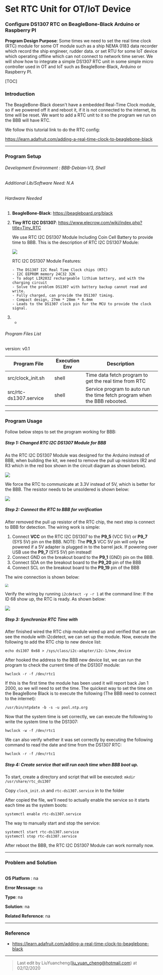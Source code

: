 # Set RTC Unit for OT/IoT Device

### Configure DS1307 RTC on BeagleBone-Black Arduino or Raspberry PI



**Program Design Purpose**: Some times we need to set the real time clock (RTC) module for some OT module such as a ship NEMA 0183 data recorder which record the ship engineer, rudder data. or set RTU for some IoT device which operating offline which can not connect to network time server. We will show how to integrate a simple DS1307 RTC unit in some simple micro controller used in OT and IoT  such as BeagleBone-Black, Arduino or Raspberry PI.

[TOC]

### Introduction

The BeagleBone-Black doesn't have a embedded Real-Time Clock module, so if we powered off it and reboot it, if it is not connected to the internet, its time will be reset. We want to add a RTC unit to it so the program we run on the BBB will have RTC. 

We follow this tutorial link to do the RTC config: 

https://learn.adafruit.com/adding-a-real-time-clock-to-beaglebone-black



------

### Program Setup

###### Development Environment : BBB-Debian-V3, Shell

###### Additional Lib/Software Need: N.A

###### Hardware Needed

1. **BeagleBone-Black**:  https://beagleboard.org/black

2. **Tiny RTC I2C DS1307**: https://www.elecrow.com/wiki/index.php?title=Tiny_RTC

   We use RTC I2C DS1307 Module Including Coin Cell Battery to provide time to BBB. This is the description of RTC I2C DS1307 Module:

   ![](doc/img/readme1.png)

   RTC I2C DS1307 Module Features: 

   ```
   - The DS1307 I2C Real Time Clock chips (RTC) 
   - I2C EEPROM memory 24C32 32K 
   - To adopt LIR2032 rechargeable lithium battery, and with the charging circuit 
   - Solve the problem DS1307 with battery backup cannot read and write.
   - Fully charged, can provide the DS1307 timing. 
   - Compact design, 27mm * 28mm * 8.4mm 
   - Leads to the DS1307 clock pin for the MCU to provide the clock signal.
   ```

3. -

###### Program Files List 

version: v0.1

| Program File           | Execution Env | Description                                                  |
| ---------------------- | ------------- | ------------------------------------------------------------ |
| src/clock_init.sh      | shell         | Time data fetch program to get the real time from RTC        |
| src/rtc-ds1307.service | shell         | Service program to auto run the time fetch program when the BBB rebooted. |



------

### Program Usage

Follow below steps to set the program working for BBB: 

##### Step 1: Changed RTC I2C DS1307 Module for BBB

As the RTC I2C DS1307 Module was designed for the Arduino instead of BBB, when building the kit, we need to remove the pull up resistors (R2 and R3 which in the red box shown in the circuit diagram as shown below). 

![](doc/img/readme2.png)



We force the RTC to communicate at 3.3V instead of 5V, which is better for the BBB. The resistor needs to be unsoldered is shown below: 

![](doc/img/readme3.png)



##### Step 2: Connect the RTC to BBB for verification

After removed the pull up resistor of the RTC chip, the next step is connect to BBB for detection. The wiring work is simple: 

1. Connect **VCC** on the RTC I2C DS1307 to the **P9_5** (VCC 5V) or **P9_7** (SYS 5V) pin on the BBB. NOTE: The **P9_5** VCC 5V pin will only be powered if a 5V adapter is plugged in to the barrel jack. If powering over USB use the **P9_7** (SYS 5V) pin instead! 
2. Connect GND on the breakout board to the **P9_1** (GND) pin on the BBB. 
3. Connect SDA on the breakout board to the **P9_20** pin of the BBB 
4. Connect SCL on the breakout board to the **P9_19** pin of the BBB

The wire connection is shown below: 

<img src="doc/img/readme4.png" style="zoom: 67%;" />

Verify the wiring by running `i2cdetect -y -r 1` at the command line: If the ID 68 show up, the RTC is ready. As shown below: 

![](doc/img/readme5.png)

##### Step 3: Synchronize RTC Time with

After finished wired the RTC chip module wired up and verified that we can see the module with i2cdetect, we can set up the module. Now, execute the following to add the RTC chip to new device list:

```
echo ds1307 0x68 > /sys/class/i2c-adapter/i2c-1/new_device
```

After hooked the address to the BBB new device list, we can run the program to check the current time of the DS1307 module: 

```
hwclock -r -f /dev/rtc1
```

If this is the first time the module has been used it will report back Jan 1 2000, so we will need to set the time. The quickest way to set the time on the BeagleBone Black is to execute the following (The BBB need to connect to the internet):

```
/usr/bin/ntpdate -b -s -u pool.ntp.org
```

Now that the system time is set correctly, we can execute the following to write the system time to the DS1307:

```
hwclock -w -f /dev/rtc1
```

We can also verify whether it was set correctly by executing the following command to read the date and time from the DS1307 RTC:

```
hwclock -r -f /dev/rtc1
```



##### Step 4: Create service that will run each time when BBB boot up. 

To start, create a directory and script that will be executed: `mkdir /usr/share/rtc_ds1307`

Copy `clock_init.sh` and `rtc-ds1307.service` in to the folder 

After copied the file, we'll need to actually enable the service so it starts each time as the system boots:

```
systemctl enable rtc-ds1307.service
```

The way to manually start and stop the service: 

```
systemctl start rtc-ds1307.service
systemctl stop rtc-ds1307.service
```

After reboot the BBB, the RTC I2C DS1307 Module can work normally now. 



------

### Problem and Solution

###### 

**OS Platform** : na

**Error Message**: na

**Type**: na

**Solution**: na

**Related Reference**:  na



------

### Reference 

- https://learn.adafruit.com/adding-a-real-time-clock-to-beaglebone-black



------

> Last edit by LiuYuancheng(liu_yuan_cheng@hotmail.com) at 02/12/2020

